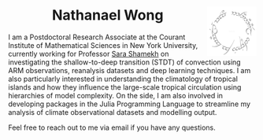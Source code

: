 # <img align="right" width="100" src="https://raw.githubusercontent.com/natgeo-wong/natgeo-wong.github.io/refs/heads/main/_assets/img/Tengwar1-small.png"/> **<div align="center">Nathanael Wong</div>**

I am a Postdoctoral Research Associate at the Courant Institute of Mathematical Sciences in New York University, currently working for Professor [Sara Shamekh](https://sshamekh.com/) on investigating the shallow-to-deep transition (STDT) of convection using ARM observations, reanalysis datasets and deep learning techniques. I am also particularly interested in understanding the climatology of tropical islands and how they influence the large-scale tropical circulation using hierarchies of model complexity. On the side, I am also involved in developing packages in the Julia Programming Language to streamline my analysis of climate observational datasets and modelling output.

Feel free to reach out to me via email if you have any questions.
